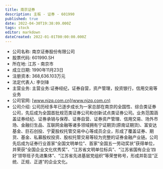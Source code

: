```yaml
---
title: 南京证券
description: 主板 - 证券 - 601990
published: true
date: 2022-04-30T19:38:09.000Z
tags: stock
editor: markdown
dateCreated: 2022-01-01T00:00:00.000Z
---
```


- 公司名称: 南京证券股份有限公司
- 股票代码: 601990.SH
- 所在地: 江苏 - 南京市
- 成立日期: 1990年11月23日
- 注册资本: 368,636.103万元
- 法定代表人: 李剑锋
- 主营业务: 主营业务:证券经纪，证券自营，资产管理，投资银行，信用交易等业务
- 公司官网: [www.njzq.com.cn](www.njzq.com.cn)
- 公司介绍: 公司历经多年已逐步成长为一家总部在南京的全国性、综合类证券公司，先后成为全国首批规范类证券公司和创新试点类证券公司。业务范围涵盖证券经纪、证券承销与保荐、证券自营、证券资产管理、信用交易、场外市场、金融衍生品、互联网金融等诸多领域拥有宁证期货(原南证期货)、富安达基金、巨石创投、宁夏股权托管交易中心等成员企业，形成了覆盖证券、期货、基金、私募股权投资、股权托管交易等较为完整的证券金融产业链。公司先后成为证券行业首家“全国文明单位”、首家“全国五一劳动奖状”获得单位，并荣获“全国企业文化优秀奖”、“江苏省文明单位标兵”、“江苏省国有企业‘四好’领导班子先进集体”、“江苏省先进基层党组织”等荣誉称号，形成并彰显“正统、正规、正道”的企业文化。


